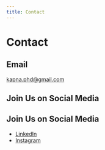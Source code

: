 ```yaml
---
title: Contact
---
```


# <i class="fas fa-envelope"></i>Contact

## Email
kapna.phd@gmail.com

<h2>Join Us on Social Media </h2>
        <h2>Join Us on Social Media </h2>
        <p><!-- Add LinkedIn and Instagram links -->
    <ul>
        <li><a href="https://www.linkedin.com/groups/12782214/" target="_blank">LinkedIn</a></li>
        <li><a href="https://www.instagram.com/kapna.phd/?utm_source=ig_web_button_share_sheet&igshid=OGQ5ZDc2ODk2ZA==" target="_blank">Instagram</a></li></p>
    </section>
